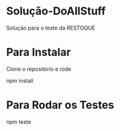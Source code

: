 # Solução-DoAllStuff
 Solução para o teste da RESTOQUE


# Para Instalar
 Clone o repositório
 e rode

npm install


# Para Rodar os Testes

npm teste
